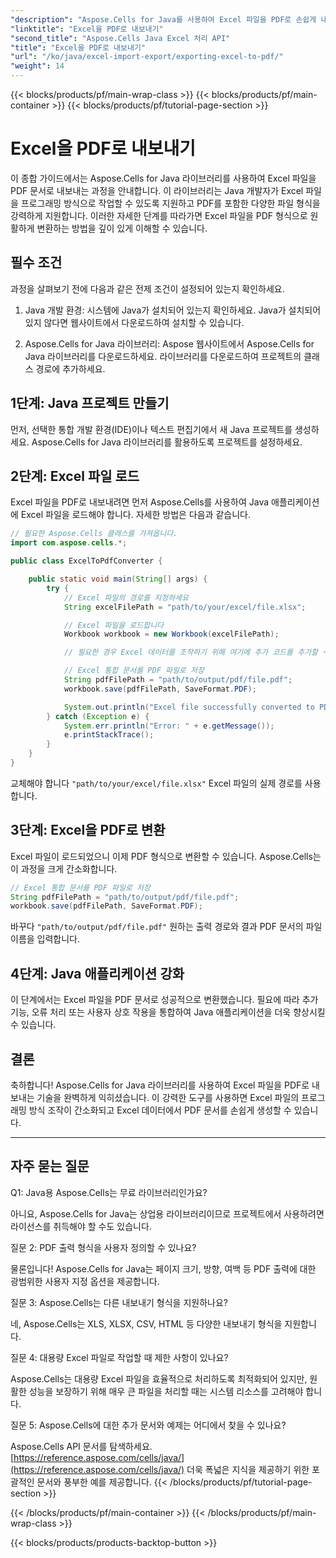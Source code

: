 ```yaml
---
"description": "Aspose.Cells for Java를 사용하여 Excel 파일을 PDF로 손쉽게 내보내는 방법을 알아보세요. 단계별 가이드를 통해 과정을 간소화할 수 있습니다. 지금 바로 변환을 시작하세요!"
"linktitle": "Excel을 PDF로 내보내기"
"second_title": "Aspose.Cells Java Excel 처리 API"
"title": "Excel을 PDF로 내보내기"
"url": "/ko/java/excel-import-export/exporting-excel-to-pdf/"
"weight": 14
---
```


{{< blocks/products/pf/main-wrap-class >}}
{{< blocks/products/pf/main-container >}}
{{< blocks/products/pf/tutorial-page-section >}}

# Excel을 PDF로 내보내기


이 종합 가이드에서는 Aspose.Cells for Java 라이브러리를 사용하여 Excel 파일을 PDF 문서로 내보내는 과정을 안내합니다. 이 라이브러리는 Java 개발자가 Excel 파일을 프로그래밍 방식으로 작업할 수 있도록 지원하고 PDF를 포함한 다양한 파일 형식을 강력하게 지원합니다. 이러한 자세한 단계를 따라가면 Excel 파일을 PDF 형식으로 원활하게 변환하는 방법을 깊이 있게 이해할 수 있습니다.

## 필수 조건

과정을 살펴보기 전에 다음과 같은 전제 조건이 설정되어 있는지 확인하세요.

1. Java 개발 환경: 시스템에 Java가 설치되어 있는지 확인하세요. Java가 설치되어 있지 않다면 웹사이트에서 다운로드하여 설치할 수 있습니다.

2. Aspose.Cells for Java 라이브러리: Aspose 웹사이트에서 Aspose.Cells for Java 라이브러리를 다운로드하세요. 라이브러리를 다운로드하여 프로젝트의 클래스 경로에 추가하세요.

## 1단계: Java 프로젝트 만들기

먼저, 선택한 통합 개발 환경(IDE)이나 텍스트 편집기에서 새 Java 프로젝트를 생성하세요. Aspose.Cells for Java 라이브러리를 활용하도록 프로젝트를 설정하세요.

## 2단계: Excel 파일 로드

Excel 파일을 PDF로 내보내려면 먼저 Aspose.Cells를 사용하여 Java 애플리케이션에 Excel 파일을 로드해야 합니다. 자세한 방법은 다음과 같습니다.

```java
// 필요한 Aspose.Cells 클래스를 가져옵니다.
import com.aspose.cells.*;

public class ExcelToPdfConverter {

    public static void main(String[] args) {
        try {
            // Excel 파일의 경로를 지정하세요
            String excelFilePath = "path/to/your/excel/file.xlsx";

            // Excel 파일을 로드합니다
            Workbook workbook = new Workbook(excelFilePath);

            // 필요한 경우 Excel 데이터를 조작하기 위해 여기에 추가 코드를 추가할 수 있습니다.

            // Excel 통합 문서를 PDF 파일로 저장
            String pdfFilePath = "path/to/output/pdf/file.pdf";
            workbook.save(pdfFilePath, SaveFormat.PDF);

            System.out.println("Excel file successfully converted to PDF.");
        } catch (Exception e) {
            System.err.println("Error: " + e.getMessage());
            e.printStackTrace();
        }
    }
}
```

교체해야 합니다 `"path/to/your/excel/file.xlsx"` Excel 파일의 실제 경로를 사용합니다.

## 3단계: Excel을 PDF로 변환

Excel 파일이 로드되었으니 이제 PDF 형식으로 변환할 수 있습니다. Aspose.Cells는 이 과정을 크게 간소화합니다.

```java
// Excel 통합 문서를 PDF 파일로 저장
String pdfFilePath = "path/to/output/pdf/file.pdf";
workbook.save(pdfFilePath, SaveFormat.PDF);
```

바꾸다 `"path/to/output/pdf/file.pdf"` 원하는 출력 경로와 결과 PDF 문서의 파일 이름을 입력합니다.

## 4단계: Java 애플리케이션 강화

이 단계에서는 Excel 파일을 PDF 문서로 성공적으로 변환했습니다. 필요에 따라 추가 기능, 오류 처리 또는 사용자 상호 작용을 통합하여 Java 애플리케이션을 더욱 향상시킬 수 있습니다.

## 결론

축하합니다! Aspose.Cells for Java 라이브러리를 사용하여 Excel 파일을 PDF로 내보내는 기술을 완벽하게 익히셨습니다. 이 강력한 도구를 사용하면 Excel 파일의 프로그래밍 방식 조작이 간소화되고 Excel 데이터에서 PDF 문서를 손쉽게 생성할 수 있습니다.

---

## 자주 묻는 질문

Q1: Java용 Aspose.Cells는 무료 라이브러리인가요?

아니요, Aspose.Cells for Java는 상업용 라이브러리이므로 프로젝트에서 사용하려면 라이선스를 취득해야 할 수도 있습니다.

질문 2: PDF 출력 형식을 사용자 정의할 수 있나요?

물론입니다! Aspose.Cells for Java는 페이지 크기, 방향, 여백 등 PDF 출력에 대한 광범위한 사용자 지정 옵션을 제공합니다.

질문 3: Aspose.Cells는 다른 내보내기 형식을 지원하나요?

네, Aspose.Cells는 XLS, XLSX, CSV, HTML 등 다양한 내보내기 형식을 지원합니다.

질문 4: 대용량 Excel 파일로 작업할 때 제한 사항이 있나요?

Aspose.Cells는 대용량 Excel 파일을 효율적으로 처리하도록 최적화되어 있지만, 원활한 성능을 보장하기 위해 매우 큰 파일을 처리할 때는 시스템 리소스를 고려해야 합니다.

질문 5: Aspose.Cells에 대한 추가 문서와 예제는 어디에서 찾을 수 있나요?

Aspose.Cells API 문서를 탐색하세요. [https://reference.aspose.com/cells/java/](https://reference.aspose.com/cells/java/) 더욱 폭넓은 지식을 제공하기 위한 포괄적인 문서와 풍부한 예를 제공합니다.
{{< /blocks/products/pf/tutorial-page-section >}}

{{< /blocks/products/pf/main-container >}}
{{< /blocks/products/pf/main-wrap-class >}}

{{< blocks/products/products-backtop-button >}}
